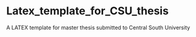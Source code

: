 # Latex_template_for_CSU_thesis
A LATEX template for master thesis submitted to Central South University
